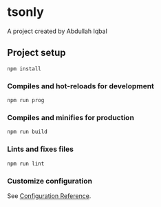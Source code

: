 # tsonly

A project created by Abdullah Iqbal

## Project setup

```
npm install
```

### Compiles and hot-reloads for development

```
npm run prog
```

### Compiles and minifies for production

```
npm run build
```

### Lints and fixes files

```
npm run lint
```

### Customize configuration

See [Configuration Reference](https://cli.vuejs.org/config/).
